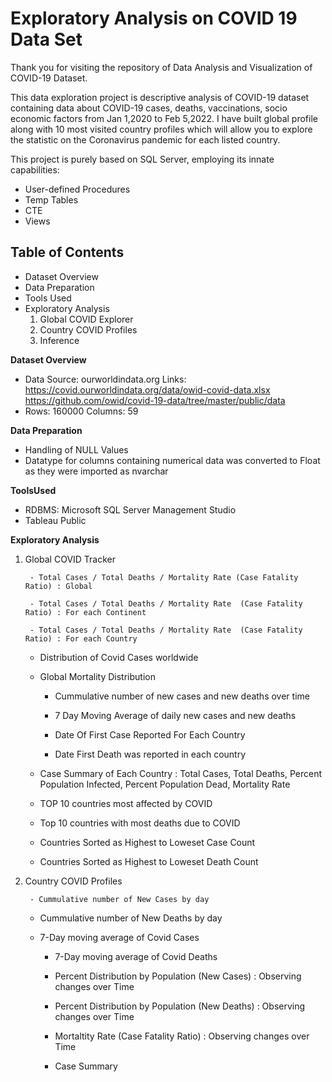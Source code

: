 # Exploratory Analysis on COVID 19 Data Set

Thank you for visiting the repository of Data Analysis and Visualization of COVID-19 Dataset.

This data exploration project is descriptive analysis of COVID-19 dataset containing data about COVID-19 cases, deaths, vaccinations, socio economic factors from Jan 1,2020 to Feb 5,2022. I have built global profile along with 10 most visited country profiles which will allow you to explore the statistic on the Coronavirus pandemic for each listed country.

This project is purely based on SQL Server, employing its innate capabilities:
- User-defined Procedures
- Temp Tables
- CTE
- Views 

## Table of Contents
- Dataset Overview
- Data Preparation
- Tools Used
- Exploratory Analysis
    1) Global COVID Explorer 
    2) Country COVID Profiles
    3) Inference
    

**Dataset Overview**
- Data Source: ourworldindata.org Links: https://covid.ourworldindata.org/data/owid-covid-data.xlsx https://github.com/owid/covid-19-data/tree/master/public/data
- Rows: 160000 Columns: 59

**Data Preparation**
- Handling of NULL Values
- Datatype for columns containing numerical data was converted to Float as they were imported as nvarchar

**ToolsUsed**
- RDBMS: Microsoft SQL Server Management Studio
- Tableau Public

**Exploratory Analysis**
1) Global COVID Tracker

        - Total Cases / Total Deaths / Mortality Rate (Case Fatality Ratio) : Global
        
        - Total Cases / Total Deaths / Mortality Rate  (Case Fatality Ratio) : For each Continent
        
        - Total Cases / Total Deaths / Mortality Rate  (Case Fatality Ratio) : For each Country

	- Distribution of Covid Cases worldwide 
	
	- Global Mortality Distribution 
                
        - Cummulative number of new cases and new deaths over time
        
        - 7 Day Moving Average of daily new cases and new deaths
        
        - Date Of First Case Reported For Each Country

        - Date First Death was reported in each country
        
	- Case Summary of Each Country : Total Cases, Total Deaths, Percent Population Infected, Percent Population Dead, Mortality Rate
	
	- TOP 10 countries most affected by COVID
	
	- Top 10 countries with most deaths due to COVID 

	- Countries Sorted as Highest to Loweset Case Count
	
	- Countries Sorted as Highest to Loweset Death Count
        
2) Country COVID Profiles

        - Cummulative number of New Cases by day
         
	- Cummulative number of New Deaths by day
	 
	- 7-Day moving average of Covid Cases
	 
      	- 7-Day moving average of Covid Deaths
      	
      	- Percent Distribution by Population (New Cases) : Observing changes over Time
      	
      	- Percent Distribution by Population (New Deaths) : Observing changes over Time
      	 
      	- Mortaltity Rate (Case Fatality Ratio) : Observing changes over Time
      	
      	- Case Summary
	




